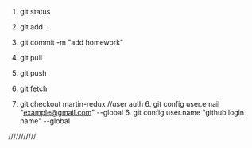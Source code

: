 1. git status
2. git add .
3. git commit -m "add homework"
4. git pull
5. git push


1. git fetch
2. git checkout martin-redux
//user auth 6. git config user.email "<example@gmail.com>" --global 6. git config user.name "github login name" --global

///////////

<!-- 1. ունենալ App գլխավոր կոմպոնենտ և առանձին components թղթ. ստեղծել ևս 4 առանձին կոմպոնենտներ: ["Todos", "Comments", "Users", "Posts"] անուններով:
2. Ամեն մեկի մեջ 0-ից ստեղծել առանձին useState և useEffect ուեննալ,որը "<https://jsonplaceholder.typicode.com/>" սայտից `axios`-ով կստանա համապատասխան տվյալները և կցուցադրի այդ կոմպոնենտի մեջ:
3. Բոլոր կոմպոնենտները նկարել App գլխավոր կոմպոնենտի մեջ: REACT ROUTER-ի միջոցով: -->
